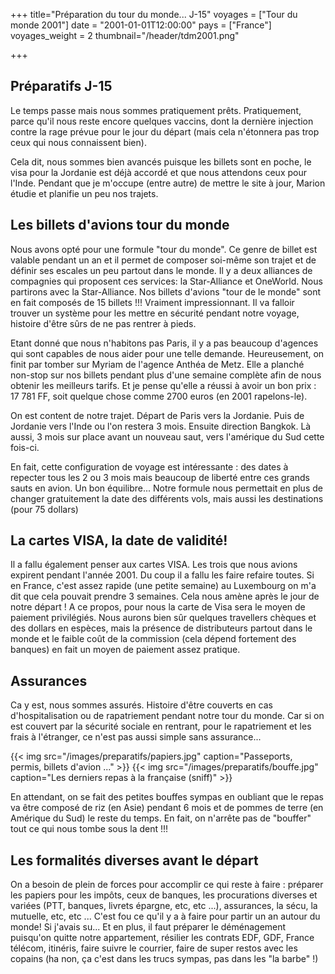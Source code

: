 ﻿+++
title="Préparation du tour du monde... J-15"
voyages = ["Tour du monde 2001"]
date = "2001-01-01T12:00:00"
pays = ["France"]
voyages_weight = 2
thumbnail="/header/tdm2001.png"

+++

## Préparatifs J-15

Le temps passe mais nous sommes pratiquement prêts. Pratiquement, parce qu'il nous reste encore quelques vaccins, dont la dernière injection contre la rage prévue pour le jour du départ (mais cela n'étonnera pas trop ceux qui nous connaissent bien).

Cela dit, nous sommes bien avancés puisque les billets sont en poche, le visa pour la Jordanie est déjà accordé et que nous attendons ceux pour l'Inde. Pendant que je m'occupe (entre autre) de mettre le site à jour, Marion étudie et planifie un peu nos trajets.

## Les billets d'avions tour du monde

Nous avons opté pour une formule "tour du monde". Ce genre de billet est valable pendant un an et il permet de composer soi-même son trajet et de définir ses escales un peu partout dans le monde. Il y a deux alliances de compagnies qui proposent ces services: la Star-Alliance et OneWorld. Nous partirons avec la Star-Alliance. Nos billets d'avions "tour de le monde" sont en fait composés de 15 billets !!! Vraiment impressionnant. Il va falloir trouver un système pour les mettre en sécurité pendant notre voyage, histoire d'être sûrs de ne pas rentrer à pieds.

Etant donné que nous n'habitons pas Paris, il y a pas beaucoup d'agences qui sont capables de nous aider pour une telle demande. Heureusement, on finit par tomber sur Myriam de l'agence Anthéa de Metz. Elle a planché non-stop sur nos billets pendant plus d'une semaine complète afin de nous obtenir les meilleurs tarifs. Et je pense qu'elle a réussi à avoir un bon prix : 17 781 FF, soit quelque chose comme 2700 euros (en 2001 rapelons-le).

On est content de notre trajet. Départ de Paris vers la Jordanie. Puis de Jordanie vers l'Inde ou l'on restera 3 mois. Ensuite direction Bangkok. Là aussi, 3 mois sur place avant un nouveau saut, vers l'amérique du Sud cette fois-ci.

En fait, cette configuration de voyage est intéressante : des dates à repecter tous les 2 ou 3 mois mais beaucoup de liberté entre ces grands sauts en avion. Un bon équilibre... Notre formule nous permettait en plus de changer gratuitement la date des différents vols, mais aussi les destinations (pour 75 dollars)

## La cartes VISA, la date de validité!

Il a fallu également penser aux cartes VISA. Les trois que nous avions expirent pendant l'année 2001. Du coup il a fallu les faire refaire toutes. Si en France, c'est assez rapide (une petite semaine) au Luxembourg on m'a dit que cela pouvait prendre 3 semaines. Cela nous amène après le jour de notre départ ! A ce propos, pour nous la carte de Visa sera le moyen de paiement privilégiés. Nous aurons bien sûr quelques travellers chèques et des dollars en espèces, mais la présence de distributeurs partout dans le monde et le faible coût de la commission (cela dépend fortement des banques) en fait un moyen de paiement assez pratique.

## Assurances

Ca y est, nous sommes assurés. Histoire d'être couverts en cas d'hospitalisation ou de rapatriement pendant notre tour du monde. Car si on est couvert par la sécurité sociale en rentrant, pour le rapatriement et les frais à l'étranger, ce n'est pas aussi simple sans assurance...
	
<div id="TOTO">	
{{< img src="/images/preparatifs/papiers.jpg" caption="Passeports, permis, billets d'avion ..." >}}
{{< img src="/images/preparatifs/bouffe.jpg" caption="Les derniers repas à la française (sniff)" >}}
<div>  	

En attendant, on se fait des petites bouffes sympas en oubliant que le repas va être composé de riz (en Asie) pendant 6 mois et de pommes de terre (en Amérique du Sud) le reste du temps. En fait, on n'arrête pas de "bouffer" tout ce qui nous tombe sous la dent !!!

## Les formalités diverses avant le départ

On a besoin de plein de forces pour accomplir ce qui reste à faire : préparer les papiers pour les impôts, ceux de banques, les procurations diverses et variées (PTT, banques, livrets épargne, etc, etc ...), assurances, la sécu, la mutuelle, etc, etc ... C'est fou ce qu'il y a à faire pour partir un an autour du monde! Si j'avais su... Et en plus, il faut préparer le déménagement puisqu'on quitte notre appartement, résilier les contrats EDF, GDF, France télécom, itinéris, faire suivre le courrier, faire de super restos avec les copains (ha non, ça c'est dans les trucs sympas, pas dans les "la barbe" !)